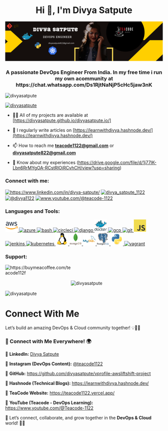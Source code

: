 <h1 align="center">Hi 👋, I'm Divya Satpute</h1>
<div align="center"> <img src="https://github.com/divyasatpute/divyasatpute/blob/main/Aaron%20Loeb.png"> </div>
<h3 align="center">A passionate DevOps Engineer From India. In my free time i run my own acommunity at https://chat.whatsapp.com/Ds1RjtNaNjP5cHc5jaw3nK</h3>

<p align="left"> <img src="https://komarev.com/ghpvc/?username=divyasatpute&label=Profile%20views&color=0e75b6&style=flat" alt="divyasatpute" /> </p>

<p align="left"> <a href="https://github.com/ryo-ma/github-profile-trophy"><img src="https://github-profile-trophy.vercel.app/?username=divyasatpute" alt="divyasatpute" /></a> </p>

- 👨‍💻 All of my projects are available at [https://divyasatpute.github.io/divyasatpute.io/]

- 📝 I regularly write articles on [https://learnwithdivya.hashnode.dev/](https://learnwithdivya.hashnode.dev/)

- 📫 How to reach me **teacode1122@gmail.com** or **divyasatpute822@gmail.com**

- 📄 Know about my experiences (https://drive.google.com/file/d/1j77IK-Lbn6RrMYgOA-RCstRlOiRCvhCH/view?usp=sharing)

<h3 align="left">Connect with me:</h3>
<p align="left">
<a href="https://www.linkedin.com/in/divya-satpute?utm_source=share&utm_campaign=share_via&utm_content=profile&utm_medium=android_app" target="blank"><img align="center" src="https://raw.githubusercontent.com/rahuldkjain/github-profile-readme-generator/master/src/images/icons/Social/linked-in-alt.svg" alt="https://www.linkedin.com/in/divya-satpute/" height="30" width="40" /></a>
<a href="https://www.instagram.com/_divya_satpute_1122?igsh=YmVlMmRtbWJ3cjJz" target="blank"><img align="center" src="https://raw.githubusercontent.com/rahuldkjain/github-profile-readme-generator/master/src/images/icons/Social/instagram.svg" alt="divya_satpute_1122" height="30" width="40" /></a>
<a href="https://hashnode.com/@divya1122" target="blank"><img align="center" src="https://raw.githubusercontent.com/rahuldkjain/github-profile-readme-generator/master/src/images/icons/Social/hashnode.svg" alt="@divya1122" height="30" width="40" /></a>
<a href="https://youtube.com/@teacode-1122?si=Zedl9euVntwRjOiR" target="blank"><img align="center" src="https://raw.githubusercontent.com/rahuldkjain/github-profile-readme-generator/master/src/images/icons/Social/youtube.svg" alt="www.youtube.com/@teacode-1122" height="30" width="40" /></a>
</p>

<h3 align="left">Languages and Tools:</h3>
<p align="left"> <a href="https://aws.amazon.com" target="_blank" rel="noreferrer"> <img src="https://raw.githubusercontent.com/devicons/devicon/master/icons/amazonwebservices/amazonwebservices-original-wordmark.svg" alt="aws" width="40" height="40"/> </a> <a href="https://azure.microsoft.com/en-in/" target="_blank" rel="noreferrer"> <img src="https://www.vectorlogo.zone/logos/microsoft_azure/microsoft_azure-icon.svg" alt="azure" width="40" height="40"/> </a> <a href="https://www.gnu.org/software/bash/" target="_blank" rel="noreferrer"> <img src="https://www.vectorlogo.zone/logos/gnu_bash/gnu_bash-icon.svg" alt="bash" width="40" height="40"/> </a> <a href="https://circleci.com" target="_blank" rel="noreferrer"> <img src="https://www.vectorlogo.zone/logos/circleci/circleci-icon.svg" alt="circleci" width="40" height="40"/> </a> <a href="https://www.djangoproject.com/" target="_blank" rel="noreferrer"> <img src="https://cdn.worldvectorlogo.com/logos/django.svg" alt="django" width="40" height="40"/> </a> <a href="https://www.docker.com/" target="_blank" rel="noreferrer"> <img src="https://raw.githubusercontent.com/devicons/devicon/master/icons/docker/docker-original-wordmark.svg" alt="docker" width="40" height="40"/> </a> <a href="https://cloud.google.com" target="_blank" rel="noreferrer"> <img src="https://www.vectorlogo.zone/logos/google_cloud/google_cloud-icon.svg" alt="gcp" width="40" height="40"/> </a> <a href="https://git-scm.com/" target="_blank" rel="noreferrer"> <img src="https://www.vectorlogo.zone/logos/git-scm/git-scm-icon.svg" alt="git" width="40" height="40"/> </a> <a href="https://developer.mozilla.org/en-US/docs/Web/JavaScript" target="_blank" rel="noreferrer"> <img src="https://raw.githubusercontent.com/devicons/devicon/master/icons/javascript/javascript-original.svg" alt="javascript" width="40" height="40"/> </a> <a href="https://www.jenkins.io" target="_blank" rel="noreferrer"> <img src="https://www.vectorlogo.zone/logos/jenkins/jenkins-icon.svg" alt="jenkins" width="40" height="40"/> </a> <a href="https://kubernetes.io" target="_blank" rel="noreferrer"> <img src="https://www.vectorlogo.zone/logos/kubernetes/kubernetes-icon.svg" alt="kubernetes" width="40" height="40"/> </a> <a href="https://www.linux.org/" target="_blank" rel="noreferrer"> <img src="https://raw.githubusercontent.com/devicons/devicon/master/icons/linux/linux-original.svg" alt="linux" width="40" height="40"/> </a> <a href="https://www.mongodb.com/" target="_blank" rel="noreferrer"> <img src="https://raw.githubusercontent.com/devicons/devicon/master/icons/mongodb/mongodb-original-wordmark.svg" alt="mongodb" width="40" height="40"/> </a> <a href="https://www.mysql.com/" target="_blank" rel="noreferrer"> <img src="https://raw.githubusercontent.com/devicons/devicon/master/icons/mysql/mysql-original-wordmark.svg" alt="mysql" width="40" height="40"/> </a> <a href="https://www.postgresql.org" target="_blank" rel="noreferrer"> <img src="https://raw.githubusercontent.com/devicons/devicon/master/icons/postgresql/postgresql-original-wordmark.svg" alt="postgresql" width="40" height="40"/> </a> <a href="https://www.python.org" target="_blank" rel="noreferrer"> <img src="https://raw.githubusercontent.com/devicons/devicon/master/icons/python/python-original.svg" alt="python" width="40" height="40"/> </a> <a href="https://www.vagrantup.com/" target="_blank" rel="noreferrer"> <img src="https://www.vectorlogo.zone/logos/vagrantup/vagrantup-icon.svg" alt="vagrant" width="40" height="40"/> </a> </p>

<h3 align="left">Support:</h3>
<p><a href="https://buymeacoffee.com/teacode112f"> <img align="left" src="https://cdn.buymeacoffee.com/buttons/v2/default-yellow.png" height="50" width="210" alt="https://buymeacoffee.com/teacode112f" /></a></p><br><br>

<p><img align="center" src="https://github-readme-stats.vercel.app/api/top-langs?username=divyasatpute&show_icons=true&locale=en&layout=compact" alt="divyasatpute" /></p>

<p><img align="center" src="https://github-readme-streak-stats.herokuapp.com/?user=divyasatpute&" alt="divyasatpute" /></p>

 # Connect With Me
  
Let’s build an amazing DevOps & Cloud community together! 💡👩‍💻
### **🔗 Connect with Me Everywhere! 🌍**  

📌 **LinkedIn:** [Divya Satpute](https://www.linkedin.com/in/divya-satpute-68666a300/)  

📌 **Instagram (DevOps Content):** [@teacode1122](https://www.instagram.com/teacode1122/) 

📌 **GitHub:** https://github.com/divyasatpute/vprofile-awsliftshift-project 

📌 **Hashnode (Technical Blogs):** https://learnwithdivya.hashnode.dev/

📌 **TeaCode Website:** https://teacode1122.vercel.app/

📌 **YouTube (Teacode - DevOps Learning):** https://www.youtube.com/@Teacode-1122

💬 Let’s connect, collaborate, and grow together in the **DevOps & Cloud** world! 🚀✨  



